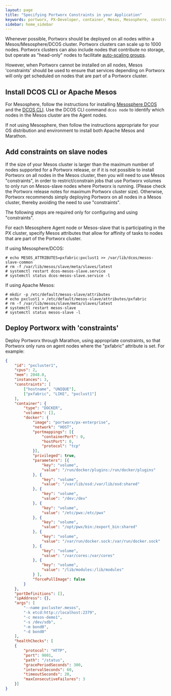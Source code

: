 ```yaml
---
layout: page
title: "Specifying Portworx Constraints in your Application"
keywords: portworx, PX-Developer, container, Mesos, Mesosphere, constraints
sidebar: home_sidebar
---
```


Whenever possible, Portworx should be deployed on all nodes within a Mesos/Mesosphere/DCOS cluster.
Portworx clusters can scale up to 1000 nodes. Portworx clusters can also include nodes that contribute no storage, 
but operate as "head-only" nodes to facilitate [auto-scaling groups](/cloud/aws-ec2-asg.html).

However, when Portworx cannot be installed on all nodes, Mesos 'constraints' should be used
to ensure that services depending on Portworx will only get scheduled on nodes
that are part of a Portworx cluster.

## Install DCOS CLI or Apache Mesos
For Mesosphere, follow the instructions for installing [Mesosphere DCOS](https://dcos.io/install) and the [DCOS CLI](https://docs.mesosphere.com/1.7/usage/cli/install).
Use the DCOS CLI command `dcos node` to identify which nodes in the Mesos cluster are the Agent nodes.

If not using Mesosphere, then follow the instructions appropriate for your OS distribution and environment to install both Apache Mesos and Marathon. 

## Add constraints on slave nodes
If the size of your Mesos cluster is larger than the maximum number of nodes supported for a Portworx release,
or if it is not possible to install Portworx on all nodes in the Mesos cluster,
then you will need to use Mesos "constraints", in order to restrict/constrain jobs that use Portworx volumes to only run
on Mesos-slave nodes where Portworx is running.   (Please check the Portworx release notes for maximum Portworx cluster size).
Otherwise, Portworx recommends simply deploying Portworx on all nodes in a Mesos cluster, thereby avoiding the need to use "constraints".

The following steps are required only for configuring and using "constraints".

For each Mesosphere Agent node or Mesos-slave that is participating in the PX cluster, 
specify Mesos attributes that allow for affinity of tasks to nodes that are part of the Portworx cluster.

If using Mesosphere/DCOS:

```
# echo MESOS_ATTRIBUTES=pxfabric:pxclust1 >> /var/lib/dcos/mesos-slave-common
# rm -f /var/lib/mesos/slave/meta/slaves/latest
# systemctl restart dcos-mesos-slave.service
# systemctl status dcos-mesos-slave.service -l
```

If using Apache Mesos:

```
# mkdir -p /etc/default/mesos-slave/attributes
# echo pxclust1 > /etc/default/mesos-slave/attributes/pxfabric
# rm -f /var/lib/mesos/slave/meta/slaves/latest
# systemctl restart mesos-slave
# systemctl status mesos-slave -l
```

## Deploy Portworx with 'constraints'
Deploy Portworx through Marathon, using appropriate constraints, so that Portworx only runs
on agent nodes where the "pxfabric" attribute is set.   For example:

```json
{
    "id": "pxcluster1",
    "cpus": 2,
    "mem": 2048.0,
    "instances": 3,
    "constraints": [
        ["hostname", "UNIQUE"],
        ["pxfabric", "LIKE", "pxclust1"]
    ],
    "container": {
        "type": "DOCKER",
        "volumes": [],
        "docker": {
            "image": "portworx/px-enterprise",
            "network": "HOST",
            "portmappings": [{
                "containerPort": 0,
                "hostPort": 0,
                "protocol": "tcp"
            }],
            "privileged": true,
            "parameters": [{
                "key": "volume",
                "value": "/run/docker/plugins:/run/docker/plugins"
            }, {
                "key": "volume",
                "value": "/var/lib/osd:/var/lib/osd:shared"
            }, {
                "key": "volume",
                "value": "/dev:/dev"
            }, {
                "key": "volume",
                "value": "/etc/pwx:/etc/pwx"
            }, {
                "key": "volume",
                "value": "/opt/pwx/bin:/export_bin:shared"
            }, {
                "key": "volume",
                "value": "/var/run/docker.sock:/var/run/docker.sock"
            }, {
                "key": "volume",
                "value": "/var/cores:/var/cores"
            }, {
                "key": "volume",
                "value": "/lib/modules:/lib/modules"
            } ],
            "forcePullImage": false
        }
    },
    "portDefinitions": [],
    "ipAddress": {},
    "args": [
        "--name pxcluster.mesos",
        "-k etcd:http://localhost:2379",
        "-c mesos-demo1",
        "-s /dev/sdb",
        "-m bond0",
        "-d bond0"
    ],
    "healthChecks": [
    {
        "protocol": "HTTP",
        "port": 9001,
        "path": "/status",
        "gracePeriodSeconds": 300,
        "intervalSeconds": 60,
        "timeoutSeconds": 20,
        "maxConsecutiveFailures": 3
    }]
}
```
